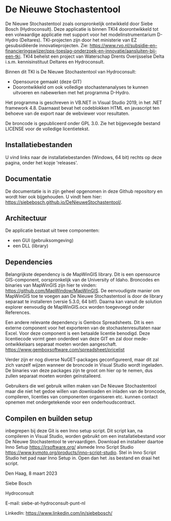 # De Nieuwe Stochastentool
De Nieuwe Stochastentool zoals oorspronkelijk ontwikkeld door Siebe Bosch (Hydroconsult). Deze applicatie is binnen TKI4 doorontwikkeld tot een volwaardige applicatie met support voor het modelinstrumentarium D-Hydro (Deltares). TKI-projecten zijn door het ministerie van EZ gesubsidiëerde innovatieprojecten. 
Zie: https://www.rvo.nl/subsidie-en-financieringswijzer/pps-toeslag-onderzoek-en-innovatie/aansluiten-bij-een-tki.
TKI4 behelst een project van Waterschap Drents Overijsselse Delta i.s.m. kennisinstituut Deltares en Hydroconsult.

Binnen dit TKI is De Nieuwe Stochastentool van Hydroconsult:
- Opensource gemaakt (deze GIT)
- Doorontwikkeld om ook volledige stochastenanalyses te kunnen uitvoeren en nabewerken met het programma D-Hydro.

Het programma is geschreven in VB.NET in Visual Studio 2019, in het .NET framework 4.8.
Daarnaast bevat het codeblokken HTML en javascript ten behoeve van de export naar de webviewer voor resultaten.

De broncode is gepubliceerd onder GPL 3.0. Zie het bijgevoegde bestand LICENSE voor de volledige licentietekst.

## Installatiebestanden
U vind links naar de installatiebestanden (Windows, 64 bit) rechts op deze pagina, onder het kopje 'releases'.

## Documentatie
De documentatie is in zijn geheel opgenomen in deze Github repository en wordt hier ook bijgehouden. U vindt hem hier: https://siebebosch.github.io/DeNieuweStochastentool/.

## Architectuur
De applicatie bestaat uit twee componenten:
- een GUI (gebruiksomgeving)
- een DLL (library)

## Dependencies
Belangrijkste dependency is de MapWinGIS library. Dit is een opensource GIS-component, oorspronkelijk van de University of Idaho. 
Broncodes en binaries van MapWinGIS zijn hier te vinden: https://github.com/MapWindow/MapWinGIS. De eenvoudigste manier om MapWinGIS toe te voegen aan De Nieuwe Stochastentool is door de library separaat te installeren (versie 5.3.0, 64 bit!). Daarna kan vanuit de solution explorer eenvoudig de MapWinGIS.ocx worden toegevoegd onder References.

Een andere relevante dependency is Gembox Spreadsheets. Dit is een externe component voor het exporteren van de stochastenresultaten naar Excel. Voor deze component is een betaalde licentie benodigd. Deze licentiecode vormt geen onderdeel van deze GIT en zal door mede-ontwikkelaars separaat moeten worden aangeschaft. https://www.gemboxsoftware.com/spreadsheet/pricelist

Verder zijn er nog diverse NuGET-packages geconfigureerd, maar dit zal zich vanzelf wijzen wanneer de broncode in Visual Studio wordt ingeladen. De binaries van deze packages zijn te groot om hier op te nemen, dus zullen separaat moeten worden geïnstalleerd.

Gebruikers die wel gebruik willen maken van De Nieuwe Stochastentool maar die niet het gedoe willen van downloaden en inladen van de broncode, compileren, licenties van componenten organiseren etc. kunnen contact opnemen met ondergetekende voor een onderhoudscontract.

## Compilen en builden setup
inbegrepen bij deze Git is een Inno setup script. Dit script kan, na compileren in Visual Studio, worden gebruikt om een installatiebestand voor De Nieuwe Stochastentool te vervaardigen. Download en installeer daartoe Inno Setup https://jrsoftware.org/ alsmede Inno Script Studio https://www.kymoto.org/products/inno-script-studio. Stel in Inno Script Studio het pad naar Inno Setup in. Open dan het .iss bestand en draai het script.

Den Haag, 8 maart 2023

Siebe Bosch

Hydroconsult

E-mail: siebe-at-hydroconsult-punt-nl

LinkedIn: https://www.linkedin.com/in/siebebosch/
